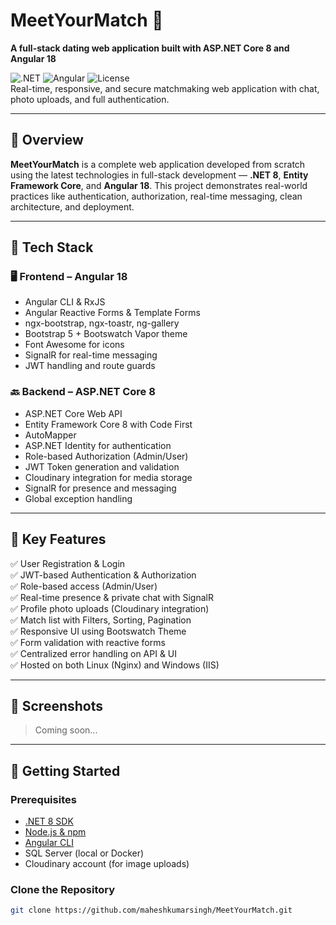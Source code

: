 # MeetYourMatch 💖  
**A full-stack dating web application built with ASP.NET Core 8 and Angular 18**

![.NET](https://img.shields.io/badge/.NET-8.0-blueviolet) ![Angular](https://img.shields.io/badge/Angular-18-red) ![License](https://img.shields.io/badge/license-MIT-brightgreen)  
Real-time, responsive, and secure matchmaking web application with chat, photo uploads, and full authentication.

---

## 🌟 Overview

**MeetYourMatch** is a complete web application developed from scratch using the latest technologies in full-stack development — **.NET 8**, **Entity Framework Core**, and **Angular 18**. This project demonstrates real-world practices like authentication, authorization, real-time messaging, clean architecture, and deployment.

---

## 🔧 Tech Stack

### 🖥️ Frontend – Angular 18
- Angular CLI & RxJS
- Angular Reactive Forms & Template Forms
- ngx-bootstrap, ngx-toastr, ng-gallery
- Bootstrap 5 + Bootswatch Vapor theme
- Font Awesome for icons
- SignalR for real-time messaging
- JWT handling and route guards

### 🔙 Backend – ASP.NET Core 8
- ASP.NET Core Web API
- Entity Framework Core 8 with Code First
- AutoMapper
- ASP.NET Identity for authentication
- Role-based Authorization (Admin/User)
- JWT Token generation and validation
- Cloudinary integration for media storage
- SignalR for presence and messaging
- Global exception handling

---

## 🔐 Key Features

✅ User Registration & Login  
✅ JWT-based Authentication & Authorization  
✅ Role-based access (Admin/User)  
✅ Real-time presence & private chat with SignalR  
✅ Profile photo uploads (Cloudinary integration)  
✅ Match list with Filters, Sorting, Pagination  
✅ Responsive UI using Bootswatch Theme  
✅ Form validation with reactive forms  
✅ Centralized error handling on API & UI  
✅ Hosted on both Linux (Nginx) and Windows (IIS)

---

## 📸 Screenshots

> Coming soon...

---

## 🚀 Getting Started

### Prerequisites
- [.NET 8 SDK](https://dotnet.microsoft.com/en-us/download)
- [Node.js & npm](https://nodejs.org/)
- [Angular CLI](https://angular.io/cli)
- SQL Server (local or Docker)
- Cloudinary account (for image uploads)

### Clone the Repository
```bash
git clone https://github.com/maheshkumarsingh/MeetYourMatch.git
